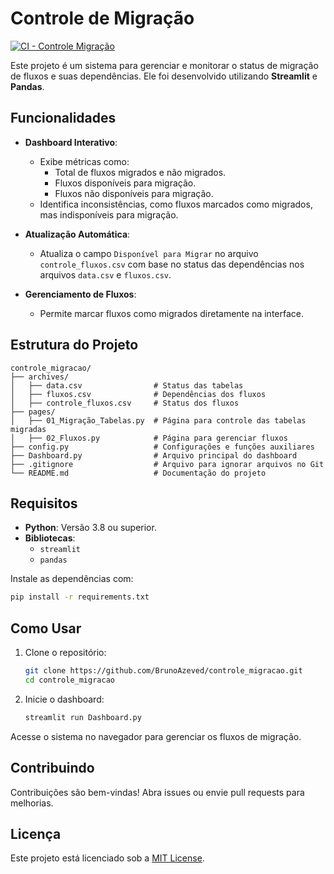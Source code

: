 # Controle de Migração

[![CI - Controle Migração](https://github.com/BrunoAzeved/controle_migracao/actions/workflows/ci.yml/badge.svg?branch=main)](https://github.com/BrunoAzeved/controle_migracao/actions/workflows/ci.yml)

Este projeto é um sistema para gerenciar e monitorar o status de migração de fluxos e suas dependências. Ele foi desenvolvido utilizando **Streamlit** e **Pandas**.

## Funcionalidades

- **Dashboard Interativo**:
  - Exibe métricas como:
    - Total de fluxos migrados e não migrados.
    - Fluxos disponíveis para migração.
    - Fluxos não disponíveis para migração.
  - Identifica inconsistências, como fluxos marcados como migrados, mas indisponíveis para migração.

- **Atualização Automática**:
  - Atualiza o campo `Disponível para Migrar` no arquivo `controle_fluxos.csv` com base no status das dependências nos arquivos `data.csv` e `fluxos.csv`.

- **Gerenciamento de Fluxos**:
  - Permite marcar fluxos como migrados diretamente na interface.

## Estrutura do Projeto

```plaintext
controle_migracao/
├── archives/
│   ├── data.csv                # Status das tabelas
│   ├── fluxos.csv              # Dependências dos fluxos
│   ├── controle_fluxos.csv     # Status dos fluxos
├── pages/
│   ├── 01_Migração_Tabelas.py  # Página para controle das tabelas migradas
│   ├── 02_Fluxos.py            # Página para gerenciar fluxos
├── config.py                   # Configurações e funções auxiliares
├── Dashboard.py                # Arquivo principal do dashboard
├── .gitignore                  # Arquivo para ignorar arquivos no Git
└── README.md                   # Documentação do projeto
```

## Requisitos

- **Python**: Versão 3.8 ou superior.
- **Bibliotecas**:
  - `streamlit`
  - `pandas`

Instale as dependências com:

```bash
pip install -r requirements.txt
```

## Como Usar

1. Clone o repositório:
   ```bash
   git clone https://github.com/BrunoAzeved/controle_migracao.git
   cd controle_migracao
   ```

2. Inicie o dashboard:
   ```bash
   streamlit run Dashboard.py
   ```

Acesse o sistema no navegador para gerenciar os fluxos de migração.

## Contribuindo

Contribuições são bem-vindas! Abra issues ou envie pull requests para melhorias.

## Licença

Este projeto está licenciado sob a [MIT License](LICENSE).
